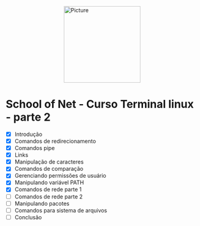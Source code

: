 <img src="https://sonassets.s3.amazonaws.com/img/logo-top.png" 
        alt="Picture" 
        width="200" 
        style="display: block; margin: 0 auto" />

# School of Net - Curso Terminal linux - parte 2


- [x] Introdução
- [x] Comandos de redirecionamento
- [x] Comandos pipe
- [x] Links
- [x] Manipulação de caracteres
- [x] Comandos de comparação
- [x] Gerenciando permissões de usuário
- [x] Manipulando variável PATH
- [x] Comandos de rede parte 1
- [ ] Comandos de rede parte 2
- [ ] Manipulando pacotes
- [ ] Comandos para sistema de arquivos
- [ ] Conclusão